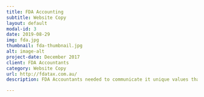```yaml
---
title: FDA Accounting
subtitle: Website Copy
layout: default
modal-id: 3
date: 2019-08-29
img: fda.jpg
thumbnail: fda-thumbnail.jpg
alt: image-alt
project-date: December 2017
client: FDA Accountants
category: Website Copy
url: http://fdatax.com.au/
description: FDA Accountants needed to communicate it unique values that set them apart.  As part of a website overhaul, we developed a tone of voice that communicated their tailored service to help their clients and their businesses grow. 

---
```

